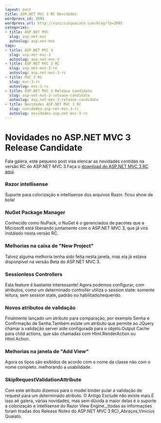 ```yaml
--- 
layout: post
title: ASP.NET MVC 3 RC Novidades
wordpress_id: 2095
wordpress_url: http://viniciusquaiato.com/blog/?p=2095
categories: 
- title: ASP.NET MVC
  slug: asp-net-mvc
  autoslug: asp.net-mvc
tags: 
- title: ASP.NET MVC 3
  slug: asp-net-mvc-3
  autoslug: asp.net-mvc-3
- title: ASP.NET MVC 3 RC
  slug: asp-net-mvc-3-rc
  autoslug: asp.net-mvc-3-rc
- title: MVC 3 RC
  slug: mvc-3-rc
  autoslug: mvc-3-rc
- title: ASP.NET MVC 3 Release Candidate
  slug: asp-net-mvc-3-release-candidate
  autoslug: asp.net-mvc-3-release-candidate
- title: Novidades ASP.NET MVC 3 RC
  slug: novidades-asp-net-mvc-3-rc
  autoslug: novidades-asp.net-mvc-3-rc
---
```

# Novidades no ASP.NET MVC 3 Release Candidate
Fala galera, este pequeno post visa elencar as novidades contidas na versão RC do ASP.NET MVC 3.Faça o [download do ASP.NET MVC 3 RC aqui](http://viniciusquaiato.com/blog/asp-net-mvc-3-rc-download/).

### Razor intellisense
Suporte para colorização e intellisense dos arquivos Razor. ficou show de bola!

### NuGet Package Manager
Conhecido como NuPack, o NuGet é o gerenciados de pacotes que a Microsoft está liberando juntamente com o ASP.NET MVC 3, que já virá instalado nesta versão RC.

### Melhorias na caixa de "New Project"
Talvez alguma melhoria tenha sido feita nesta janela, mas ela já estava disponpivel na versão Beta do ASP.NET MVC 3.

### Sessionless Controllers
Esta feature é bastante interessante! Agora podemos configurar, com atributos, como um determinado controller utiliza o session state: somente leitura, sem session state, padrão ou habilitado/requerido.

### Novos atributos de validação
Finalmente lançado um atributo para comparação, por exemplo Senha e Confirmação de Senha.Também existe um atributo que permite ao JQuery chamar a validação server side configurada para o objeto.Output Cache para child actions, que são chamadas com Html.RenderAction ou Html.Action.

### Melhorias na janela de "Add View"
Agora os tipos são exibidos de acordo com o nome da classe não com o nome completo. melhorando a usabilidade.

### SkipRequestValidationAttribute
Com este atributo dizemos para o model binder pular a validação de request para um determinado atributo. O Antigo Exclude não existe mais.É isso aê galera, várias novidades, mas sem dúvida a maior delas é o suporte a colorização e intellisense do Razor View Engine._(todas as informações foram tiradas dos Release Notes do ASP.NET MVC 3 RC)_Abraços,Vinicius Quaiato.
